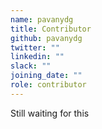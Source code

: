 ```yaml
---
name: pavanydg
title: Contributor
github: pavanydg
twitter: ""
linkedin: ""
slack: ""
joining_date: ""
role: contributor
---
```


Still waiting for this

